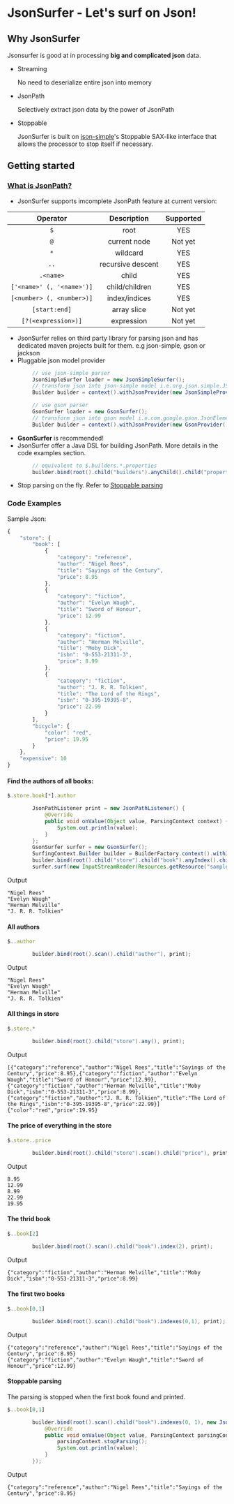 # JsonSurfer - Let's surf on Json!
## Why JsonSurfer
Jsonsurfer is good at in processing **big and complicated json** data.
* Streaming

    No need to deserialize entire json into memory
    
* JsonPath

    Selectively extract json data by the power of JsonPath

* Stoppable

    JsonSurfer is built on [json-simple](https://code.google.com/p/json-simple/)'s Stoppable SAX-like interface that allows the processor to stop itself if necessary.
    
## Getting started

### [What is JsonPath?](http://goessner.net/articles/JsonPath/)

* JsonSurfer supports imcomplete JsonPath feature at current version:

| Operator                  |   Description     | Supported |
| :-----------------------: |:-----------------:| :-------: |
| `$`                       | root              | YES       |
| `@`                       | current node      | Not yet   |
| `*`                       | wildcard          | YES       |
| `..`                      | recursive descent | YES       |
| `.<name>`                 | child             | YES       |
| `['<name>' (, '<name>')]` | child/children    | YES       |
| `[<number> (, <number>)]` | index/indices     | YES       |
| `[start:end]`             | array slice       | Not yet   |
| `[?(<expression>)]`       | expression        | Not yet   |

* JsonSurfer relies on third party library for parsing json and has dedicated maven projects built for them. e.g json-simple, gson or jackson
* Pluggable json model provider
```java
        // use json-simple parser
        JsonSimpleSurfer loader = new JsonSimpleSurfer();
        // transform json into json-simple model i.e.org.json.simple.JSONObject or org.json.simple.JSONArray
        Builder builder = context().withJsonProvider(new JsonSimpleProvider()); 
```
```java
        // use gson parser
        GsonSurfer loader = new GsonSurfer();
        // transform json into gson model i.e.com.google.gson.JsonElement
        Builder builder = context().withJsonProvider(new GsonProvider());
```
* **GsonSurfer** is recommended!
* JsonSurfer offer a Java DSL for building JsonPath. More details in the code examples section.
```java
        // equivalent to $.builders.*.properties
        builder.bind(root().child("builders").anyChild().child("properties"), printListener).skipOverlappedPath();
```
* Stop parsing on the fly. Refer to [Stoppable parsing](#stoppable-parsing)

### Code Examples

Sample Json:
```javascript
{
    "store": {
        "book": [
            {
                "category": "reference",
                "author": "Nigel Rees",
                "title": "Sayings of the Century",
                "price": 8.95
            },
            {
                "category": "fiction",
                "author": "Evelyn Waugh",
                "title": "Sword of Honour",
                "price": 12.99
            },
            {
                "category": "fiction",
                "author": "Herman Melville",
                "title": "Moby Dick",
                "isbn": "0-553-21311-3",
                "price": 8.99
            },
            {
                "category": "fiction",
                "author": "J. R. R. Tolkien",
                "title": "The Lord of the Rings",
                "isbn": "0-395-19395-8",
                "price": 22.99
            }
        ],
        "bicycle": {
            "color": "red",
            "price": 19.95
        }
    },
    "expensive": 10
}
```

#### Find the authors of all books: 
```javascript
$.store.book[*].author
```
```java
        JsonPathListener print = new JsonPathListener() {
            @Override
            public void onValue(Object value, ParsingContext context) {
                System.out.println(value);
            }
        };
        GsonSurfer surfer = new GsonSurfer();
        SurfingContext.Builder builder = BuilderFactory.context().withJsonProvider(new GsonProvider());
        builder.bind(root().child("store").child("book").anyIndex().child("author"), print);
        surfer.surf(new InputStreamReader(Resources.getResource("sample.json").openStream()), builder.build());
```
Output
```
"Nigel Rees"
"Evelyn Waugh"
"Herman Melville"
"J. R. R. Tolkien"
```
#### All authors
```javascript
$..author
```
```java
        builder.bind(root().scan().child("author"), print);
```
Output
```
"Nigel Rees"
"Evelyn Waugh"
"Herman Melville"
"J. R. R. Tolkien"
```
#### All things in store
```javascript
$.store.*
```
```java
        builder.bind(root().child("store").any(), print);
```
Output
```
[{"category":"reference","author":"Nigel Rees","title":"Sayings of the Century","price":8.95},{"category":"fiction","author":"Evelyn Waugh","title":"Sword of Honour","price":12.99},{"category":"fiction","author":"Herman Melville","title":"Moby Dick","isbn":"0-553-21311-3","price":8.99},{"category":"fiction","author":"J. R. R. Tolkien","title":"The Lord of the Rings","isbn":"0-395-19395-8","price":22.99}]
{"color":"red","price":19.95}
```
#### The price of everything in the store
```javascript
$.store..price
```
```java
        builder.bind(root().child("store").scan().child("price"), print);
```
Output
```
8.95
12.99
8.99
22.99
19.95
```
#### The thrid book
```javascript
$..book[2]
```
```java
        builder.bind(root().scan().child("book").index(2), print);
```
Output
```
{"category":"fiction","author":"Herman Melville","title":"Moby Dick","isbn":"0-553-21311-3","price":8.99}
```
#### The first two books
```javascript
$..book[0,1]
```
```java
        builder.bind(root().scan().child("book").indexes(0,1), print);
```
Output
```
{"category":"reference","author":"Nigel Rees","title":"Sayings of the Century","price":8.95}
{"category":"fiction","author":"Evelyn Waugh","title":"Sword of Honour","price":12.99}
```
#### Stoppable parsing
The parsing is stopped when the first book found and printed.
```javascript
$..book[0,1]
```
```java
        builder.bind(root().scan().child("book").indexes(0, 1), new JsonPathListener() {
            @Override
            public void onValue(Object value, ParsingContext parsingContext) {
                parsingContext.stopParsing();
                System.out.println(value);
            }
        });
```
Output
```
{"category":"reference","author":"Nigel Rees","title":"Sayings of the Century","price":8.95}
```

